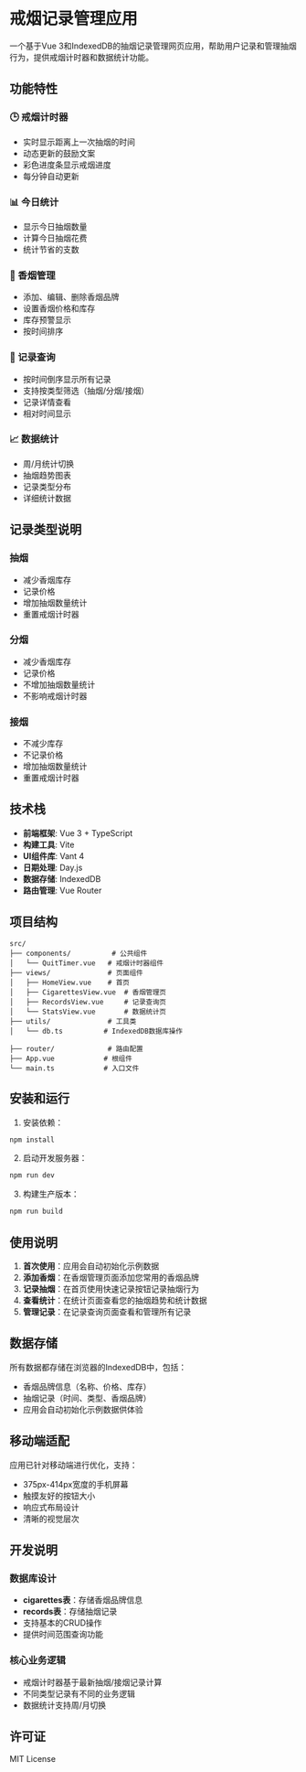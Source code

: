 # 戒烟记录管理应用

一个基于Vue 3和IndexedDB的抽烟记录管理网页应用，帮助用户记录和管理抽烟行为，提供戒烟计时器和数据统计功能。

## 功能特性

### 🕒 戒烟计时器
- 实时显示距离上一次抽烟的时间
- 动态更新的鼓励文案
- 彩色进度条显示戒烟进度
- 每分钟自动更新

### 📊 今日统计
- 显示今日抽烟数量
- 计算今日抽烟花费
- 统计节省的支数

### 🚬 香烟管理
- 添加、编辑、删除香烟品牌
- 设置香烟价格和库存
- 库存预警显示
- 按时间排序

### 📝 记录查询
- 按时间倒序显示所有记录
- 支持按类型筛选（抽烟/分烟/接烟）
- 记录详情查看
- 相对时间显示

### 📈 数据统计
- 周/月统计切换
- 抽烟趋势图表
- 记录类型分布
- 详细统计数据

## 记录类型说明

### 抽烟
- 减少香烟库存
- 记录价格
- 增加抽烟数量统计
- 重置戒烟计时器

### 分烟
- 减少香烟库存
- 记录价格
- 不增加抽烟数量统计
- 不影响戒烟计时器

### 接烟
- 不减少库存
- 不记录价格
- 增加抽烟数量统计
- 重置戒烟计时器

## 技术栈

- **前端框架**: Vue 3 + TypeScript
- **构建工具**: Vite
- **UI组件库**: Vant 4
- **日期处理**: Day.js
- **数据存储**: IndexedDB
- **路由管理**: Vue Router

## 项目结构

```
src/
├── components/          # 公共组件
│   └── QuitTimer.vue   # 戒烟计时器组件
├── views/              # 页面组件
│   ├── HomeView.vue    # 首页
│   ├── CigarettesView.vue  # 香烟管理页
│   ├── RecordsView.vue     # 记录查询页
│   └── StatsView.vue       # 数据统计页
├── utils/              # 工具类
│   └── db.ts          # IndexedDB数据库操作

├── router/             # 路由配置
├── App.vue            # 根组件
└── main.ts            # 入口文件
```

## 安装和运行

1. 安装依赖：
```bash
npm install
```

2. 启动开发服务器：
```bash
npm run dev
```

3. 构建生产版本：
```bash
npm run build
```

## 使用说明

1. **首次使用**：应用会自动初始化示例数据
2. **添加香烟**：在香烟管理页面添加您常用的香烟品牌
3. **记录抽烟**：在首页使用快速记录按钮记录抽烟行为
4. **查看统计**：在统计页面查看您的抽烟趋势和统计数据
5. **管理记录**：在记录查询页面查看和管理所有记录

## 数据存储

所有数据都存储在浏览器的IndexedDB中，包括：
- 香烟品牌信息（名称、价格、库存）
- 抽烟记录（时间、类型、香烟品牌）
- 应用会自动初始化示例数据供体验

## 移动端适配

应用已针对移动端进行优化，支持：
- 375px-414px宽度的手机屏幕
- 触摸友好的按钮大小
- 响应式布局设计
- 清晰的视觉层次

## 开发说明

### 数据库设计
- **cigarettes表**：存储香烟品牌信息
- **records表**：存储抽烟记录
- 支持基本的CRUD操作
- 提供时间范围查询功能

### 核心业务逻辑
- 戒烟计时器基于最新抽烟/接烟记录计算
- 不同类型记录有不同的业务逻辑
- 数据统计支持周/月切换

## 许可证

MIT License
